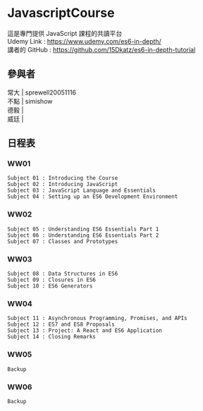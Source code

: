 # JavascriptCourse
這是專門提供 JavaScript 課程的共讀平台  
Udemy Link : https://www.udemy.com/es6-in-depth/  
講者的 GitHub : https://github.com/15Dkatz/es6-in-depth-tutorial

## 參與者
常大 | sprewell20051116  
不點 | simishow  
德毅 |   
威廷 |   

## 日程表
### WW01
```  
Subject 01 : Introducing the Course
Subject 02 : Introducing JavaScript
Subject 03 : JavaScript Language and Essentials
Subject 04 : Setting up an ES6 Development Environment
```
### WW02
```  
Subject 05 : Understanding ES6 Essentials Part 1
Subject 06 : Understanding ES6 Essentials Part 2
Subject 07 : Classes and Prototypes
```
### WW03
```  
Subject 08 : Data Structures in ES6
Subject 09 : Closures in ES6
Subject 10 : ES6 Generators
```
### WW04
```  
Subject 11 : Asynchronous Programming, Promises, and APIs
Subject 12 : ES7 and ES8 Proposals
Subject 13 : Project: A React and ES6 Application
Subject 14 : Closing Remarks
```
### WW05
```  
Backup
```
### WW06
```  
Backup
```
